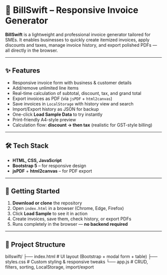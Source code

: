 # 🧾 BillSwift – Responsive Invoice Generator

**BillSwift** is a lightweight and professional invoice generator tailored for SMEs. It enables businesses to quickly create itemized invoices, apply discounts and taxes, manage invoice history, and export polished PDFs — all directly in the browser.

---

## ✨ Features

- Responsive invoice form with business & customer details  
- Add/remove unlimited line items  
- Real-time calculation of subtotal, discount, tax, and grand total  
- Export invoices as PDF (via `jsPDF` + `html2canvas`)  
- Save invoices in `LocalStorage` with history view and search  
- Import/Export history as JSON for backup  
- One-click **Load Sample Data** to try instantly  
- Print-friendly A4-style preview  
- Calculation flow: **discount → then tax** (realistic for GST-style billing)

---

## 🛠 Tech Stack

- **HTML, CSS, JavaScript**
- **Bootstrap 5** – for responsive design
- **jsPDF** + **html2canvas** – for PDF export

---

## 🚀 Getting Started

1. **Download or clone** the repository  
2. Open `index.html` in a browser (Chrome, Edge, Firefox)  
3. Click **Load Sample** to see it in action  
4. Create invoices, save them, check history, or export PDFs  
5. Runs completely in the browser — **no backend required**

---
## 📂 Project Structure
billswift/
├── index.html   # UI layout (Bootstrap + modal form + table)
├── styles.css   # Custom styling & responsive tweaks
└── app.js       # CRUD, filters, sorting, LocalStorage, import/export
